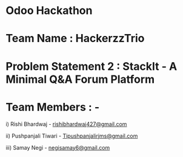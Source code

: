 # Odoo Hackathon

# Team Name : HackerzzTrio

# Problem Statement 2 : StackIt - A Minimal Q&A Forum Platform

# Team Members : -

i) Rishi Bhardwaj - rishibhardwaj427@gmail.com

ii) Pushpanjali Tiwari - Tipushpanjalirjms@gmail.com

iii) Samay Negi - negisamay6@gmail.com
